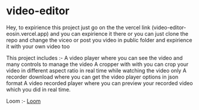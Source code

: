 # video-editor

Hey, to expirience this project just go on the the vercel link (video-editor-eosin.vercel.app) and you can expirience it there or you can just clone the repo and change the viceo or post you video in public folder and expirience it with your own video too 

This project includes :-
A video player where you can see the video and many controls to manage the video 
A cropper with with you can crop your video in different aspect ratio in real time while watching the video only
A recorder download where you can get the video player options in json format 
A video recorded player where you can preview your recorded video which you did in real time.


Loom :- [Loom](https://www.loom.com/share/feeff368d49c4d00bcbffbf0d8d7ad5b?sid=f69ed52c-7a23-48f1-84d1-2007ccb247bb)

